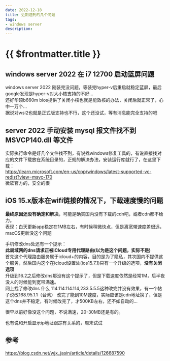 ```yaml
---
date: 2022-12-18
title: 近期遇到的几个问题
tags:
- windows server
description: 
---
```

# {{ $frontmatter.title }}

## windows server 2022 在 i7 12700 启动蓝屏问题
windows server 2022 刚装完没问题，等装完hyper-v后重启就稳定蓝屏，最后google发现是hyper-v对大小核支持的不好...  
还好华硕b660m bios提供了关闭小核也就是能效核的办法，关闭后就正常了，心中一万个...  
据说对wsl2也就是正式版支持也不行，这个还没试，等有消息能完全支持的吧

## server 2022 手动安装 mysql 报文件找不到 MSVCP140.dll 等文件
实际执行命令是好几个文件找不到，有说找windows修复工具的，有说直接找对应的文件下载放在系统目录的，正规的解决办法，安装运行库就行了，在这里下载：  
https://learn.microsoft.com/en-us/cpp/windows/latest-supported-vc-redist?view=msvc-170  
微软官方的，安全的很

## iOS 15.x版本在wifi链接的情况下，下载速度慢的问题
**最终原因还没有确定和解决**，可能是确实国内没有下载的cdn吧，或者cdn都不给力。  
表现：白天更新app稳定在1MB左右，有时候稍微快点，但是离宽带速度差很远，macOS更新没这个问题  

手机修改dns处还有一个提示：    
**此局域网的dns请求正被iCloud专用代理路由(以为是这个问题，实际不是)**    
首先这个代理路由服务属于icloud+的内容，目的是为了隐私，其次国内不提供这个服务，然后国内这个在icloud设置处(ios15.7.1)只有一个升级的选项，**没有关闭选项**  
升级到16.2之后修改dns那没有这个提示了，但是下载速度依然是经常1M，后半夜没人的时候能到宽带满速。  
网上找了修改dns 什么 114.114.114.114,233.5.5.5这种改完并没有效果，有一个帖子说改168.95.1.1（台湾） 改完了能到10M速度，实际应该是cdn地址换了，但是这个dns并不稳定，有时候改完了，才500KB左右，还不如自动的...  

很早以前好像没这个问题，不说满速，20-30MB还是有的。

也有说和开启显示ip地址跟踪有关系的，周末试试

## 参考
https://blog.csdn.net/wjx_jasin/article/details/126687590
